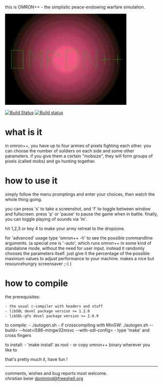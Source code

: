 
this is OMRON++ - the simplistic peace-endowing warfare simulation.

![OMRON++ logo](logo.jpg "Omron++ Logo")


[![Build Status](https://travis-ci.org/bk138/omronplusplus.svg?branch=master)](https://travis-ci.org/bk138/omronplusplus) [![Build status](https://ci.appveyor.com/api/projects/status/cy24qkawvq8ldwxn?svg=true)](https://ci.appveyor.com/project/bk138/omronplusplus)



what is it
==========

in omron++, you have up to four armies of pixels fighting each other.
you can choose the number of soldiers on each side and some other parameters.
if you give them a certain "mobsize", they will form groups of pixels (called 
mobs) and go hunting together.





how to use it
=============
simply follow the menu promptings and enter your choices, then watch the whole 
thing going.

you can press 's' to take a screenshot, and 'f' to toggle between window and
fullscreen. press 'p' or 'pause' to pause the game when in battle. finally, you 
can toggle playing of sounds via 'm'.

hit 1,2,3 or key 4 to make your army retreat to the dropzone.


for 'advanced' usage type 'omron++ -h' to see the possible commandline 
arguments. (a special one is '-auto', which runs omron++ in some kind of 
standalone mode, without the need for user input. instead it randomly chooses
the parameters itself. just give it the percentage of the possible maximum 
values to adjust performance to your machine. makes a nice but resourcehungry 
screensaver ;-) )





how to compile
==============

the prerequisites:

    - the usual c-compiler with headers and stuff 
    - libSDL devel package version >= 1.2.0
    - libSDL-gfx devel package version >= 2.0.9
    
to compile:
    - ./autogen.sh
    - if crosscompiling with MinGW: 
      ./autogen.sh --build=<your build system type> --host=i586-mingw32msvc --with-sdl-config=<your win32 sdl-config>
    - type 'make' and cross fingers
    

to install:
    - 'make install' as root 
    - or copy omron++ binary wherever you like to 
    
       
    



that's pretty much it, have fun !


---

comments, wishes and bug reports most welcome.                                   
christian beier <dontmind@freeshell.org>    

    